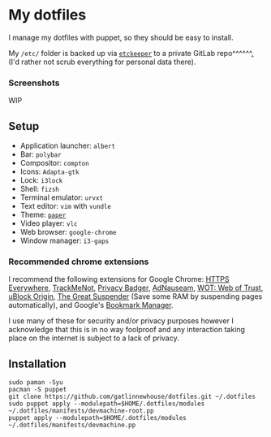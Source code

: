 # My dotfiles

I manage my dotfiles with puppet, so they should be easy to install.

My `/etc/` folder is backed up via [`etckeeper`](https://wiki.archlinux.org/index.php/etckeeper) to a private GitLab repo^^^^^^[.](https://gitlab.com/gatlinnewhouse/etc_backup/tree/master) (I'd rather not scrub everything for personal data there).

### Screenshots

WIP

## Setup

* Application launcher: `albert`
* Bar: `polybar`
* Compositor: `compton`
* Icons: `Adapta-gtk`
* Lock: `i3lock`
* Shell: `fizsh`
* Terminal emulator: `urvxt`
* Text editor: `vim` with `vundle`
* Theme: [`paper`](https://snwh.org/paper)
* Video player: `vlc`
* Web browser: `google-chrome`
* Window manager: `i3-gaps`

### Recommended chrome extensions
I recommend the following extensions for Google Chrome: [HTTPS Everywhere](https://chrome.google.com/webstore/detail/https-everywhere/gcbommkclmclpchllfjekcdonpmejbdp?hl=en), [TrackMeNot](https://chrome.google.com/webstore/detail/trackmenot/cgllkjmdafllcidaehjejjhpfkmanmka?hl=en), [Privacy Badger](https://chrome.google.com/webstore/detail/privacy-badger/pkehgijcmpdhfbdbbnkijodmdjhbjlgp?hl=en-US), [AdNauseam](https://adnauseam.io/), [WOT: Web of Trust](https://chrome.google.com/webstore/detail/wot-web-of-trust-website/bhmmomiinigofkjcapegjjndpbikblnp?hl=en), [uBlock Origin](https://chrome.google.com/webstore/detail/ublock-origin/cjpalhdlnbpafiamejdnhcphjbkeiagm?hl=en), [The Great Suspender](https://chrome.google.com/webstore/detail/the-great-suspender/klbibkeccnjlkjkiokjodocebajanakg?hl=en) (Save some RAM by suspending pages automatically), and Google's [Bookmark Manager](https://chrome.google.com/webstore/detail/bookmark-manager/gmlllbghnfkpflemihljekbapjopfjik?hl=en).

I use many of these for security and/or privacy purposes however I acknowledge that this is in no way foolproof and any interaction taking place on the internet is subject to a lack of privacy.

## Installation

```
sudo paman -Syu
pacman -S puppet
git clone https://github.com/gatlinnewhouse/dotfiles.git ~/.dotfiles
sudo puppet apply --modulepath=$HOME/.dotfiles/modules ~/.dotfiles/manifests/devmachine-root.pp
puppet apply --modulepath=$HOME/.dotfiles/modules ~/.dotfiles/manifests/devmachine.pp
```

